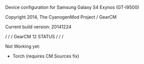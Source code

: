 Device configuration for Samsung Galaxy S4 Exynos (GT-I9500)

Copyright 2014, The CyanogenMod Project / GearCM

Current build version: 20141224

\/ \/ \/ GearCM 12 STATUS \/ \/ \/

Not Working yet: 

* Torch (requires CM Sources fix)
